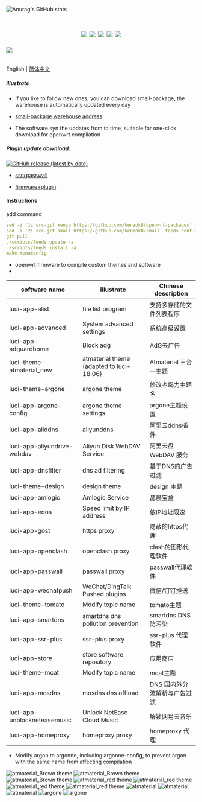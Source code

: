 ![Anurag's GitHub stats](https://github-readme-stats.vercel.app/api?username=kenzok8&show_icons=true&theme=radical)
<div align="center">
<h1 align="center"openwrt-packages</h1>
<img src="https://img.shields.io/github/issues/kenzok8/openwrt-packages?color=green">
<img src="https://img.shields.io/github/stars/kenzok8/openwrt-packages?color=yellow">
<img src="https://img.shields.io/github/forks/kenzok8/openwrt-packages?color=orange">
<img src="https://img.shields.io/github/license/kenzok8/openwrt-packages?color=ff69b4">
<img src="https://img.shields.io/github/languages/code-size/kenzok8/openwrt-packages?color=blueviolet">
</div>

<img src="https://v2.jinrishici.com/one.svg?font-size=24&spacing=2&color=Black">

<br>English | [简体中文](README.md)

##### illustrate

* If you like to follow new ones, you can download small-package, the warehouse is automatically updated every day

* [small-package warehouse address](https://github.com/kenzok8/small-package)

* The software syn the updates from to time, suitable for one-click download for openwrt compilation


##### Plugin update download:

[![GitHub release (latest by date)](https://img.shields.io/github/v/release/kenzok8/compile-package?style=for-the-badge&label=插件更新下载)](https://github.com/kenzok8/compile-package/releases/latest)

+ [ssr+passwall](https://github.com/kenzok8/small)

+ [firmware+plugin](https://op.dllkids.xyz/)

#### Instructions
add command
```yaml
sed -i '1i src-git kenzo https://github.com/kenzok8/openwrt-packages' feeds.conf.default
sed -i '2i src-git small https://github.com/kenzok8/small' feeds.conf.default
git pull
./scripts/feeds update -a
./scripts/feeds install -a
make menuconfig
```

- openwrt firmware to compile custom themes and software
- 
| software name                | illustrate               | Chinese description       |
| -----------------------------|------------------------| ------------|
| luci-app-alist               | file list program    | 支持多存储的文件列表程序   |
| luci-app-advanced            | System advanced settings               | 系统高级设置        |
| luci-app-adguardhome         | Block adg          |  AdG去广告      |
| luci-theme-atmaterial_new    | atmaterial theme (adapted to luci-18.06) | Atmaterial 三合一主题        |
| luci-theme-argone            | argone theme           | 修改老竭力主题名     |
| luci-app-argone-config       | argone theme settings            |  argone主题设置      |
| luci-app-aliddns             | aliyunddns         |   阿里云ddns插件      |
| luci-app-aliyundrive-webdav  | Aliyun Disk WebDAV Service            |  阿里云盘 WebDAV 服务   |
| luci-app-dnsfilter           | dns ad filtering            | 基于DNS的广告过滤        |
| luci-theme-design            | design theme          | design 主题        |
| luci-app-amlogic             | Amlogic Service             |  晶晨宝盒   |
| luci-app-eqos                | Speed ​​limit by IP address       | 依IP地址限速      |
| luci-app-gost                | https proxy      | 隐蔽的https代理   |
| luci-app-openclash           | openclash proxy            |  clash的图形代理软件      |
| luci-app-passwall            | passwall proxy      | passwall代理软件        |
| luci-app-wechatpush          | WeChat/DingTalk Pushed plugins    |   微信/钉钉推送        |
| luci-theme-tomato            | Modify topic name             |  tomato主题        |
| luci-app-smartdns            | smartdns dns pollution prevention     |  smartdns DNS防污染       |
| luci-app-ssr-plus            | ssr-plus proxy              | ssr-plus 代理软件       |
| luci-app-store               | store software repository            |  应用商店   |
| luci-theme-mcat              | Modify topic name          |   mcat主题        |
| luci-app-mosdns              | mosdns dns offload            |DNS 国内外分流解析与广告过滤        |
| luci-app-unblockneteasemusic | Unlock NetEase Cloud Music         | 解锁网易云音乐   |
| luci-app-homeproxy           | homeproxy  proxy        | homeproxy 代理   |

* Modify argon to argonne, including argonne-config, to prevent argon with the same name from affecting compilation

![atmaterial_Brown theme](https://raw.githubusercontent.com/kenzok8/kenzok8/main/screenshot/sshot-9.jpg)
![atmaterial_Brown theme](https://raw.githubusercontent.com/kenzok8/kenzok8/main/screenshot/sshot-10.jpg)
![atmaterial_Brown theme](https://raw.githubusercontent.com/kenzok8/kenzok8/main/screenshot/sshot-11.jpg)
![atmaterial_red theme](https://raw.githubusercontent.com/kenzok8/kenzok8/main/screenshot/sshot-5.jpg)
![atmaterial_red theme](https://raw.githubusercontent.com/kenzok8/kenzok8/main/screenshot/sshot-6.jpg)
![atmaterial_red theme](https://raw.githubusercontent.com/kenzok8/kenzok8/main/screenshot/sshot-7.jpg)
![atmaterial_red theme](https://raw.githubusercontent.com/kenzok8/kenzok8/main/screenshot/sshot-8.jpg)
![atmaterial](https://raw.githubusercontent.com/kenzok8/kenzok8/main/screenshot/sshot-12.jpg)
![atmaterial](https://raw.githubusercontent.com/kenzok8/kenzok8/main/screenshot/sshot-13.jpg)
![atmaterial](https://raw.githubusercontent.com/kenzok8/kenzok8/main/screenshot/sshot-14.jpg)
![argone](https://raw.githubusercontent.com/kenzok8/kenzok8/main/screenshot/sshot-1.png)
![argone](https://raw.githubusercontent.com/kenzok8/kenzok8/main/screenshot/sshot-2.png)
